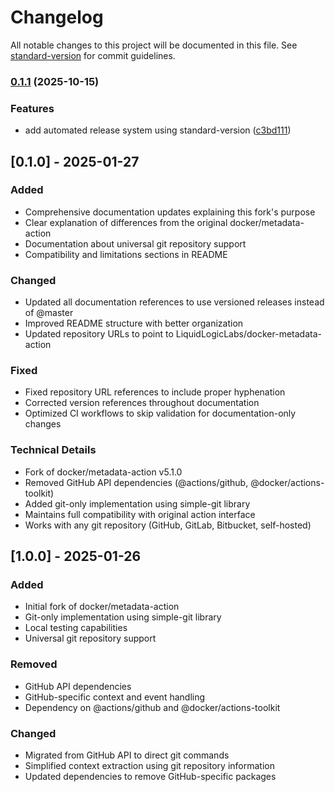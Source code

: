 # Changelog

All notable changes to this project will be documented in this file. See [standard-version](https://github.com/conventional-changelog/standard-version) for commit guidelines.

### [0.1.1](https://github.com/LiquidLogicLabs/docker-metadata-action/compare/v0.1.0...v0.1.1) (2025-10-15)


### Features

* add automated release system using standard-version ([c3bd111](https://github.com/LiquidLogicLabs/docker-metadata-action/commit/c3bd111d2e904b3249053da9db50a2389daf167f))

## [0.1.0] - 2025-01-27

### Added
- Comprehensive documentation updates explaining this fork's purpose
- Clear explanation of differences from the original docker/metadata-action
- Documentation about universal git repository support
- Compatibility and limitations sections in README

### Changed
- Updated all documentation references to use versioned releases instead of @master
- Improved README structure with better organization
- Updated repository URLs to point to LiquidLogicLabs/docker-metadata-action

### Fixed
- Fixed repository URL references to include proper hyphenation
- Corrected version references throughout documentation
- Optimized CI workflows to skip validation for documentation-only changes

### Technical Details
- Fork of docker/metadata-action v5.1.0
- Removed GitHub API dependencies (@actions/github, @docker/actions-toolkit)
- Added git-only implementation using simple-git library
- Maintains full compatibility with original action interface
- Works with any git repository (GitHub, GitLab, Bitbucket, self-hosted)

## [1.0.0] - 2025-01-26

### Added
- Initial fork of docker/metadata-action
- Git-only implementation using simple-git library
- Local testing capabilities
- Universal git repository support

### Removed
- GitHub API dependencies
- GitHub-specific context and event handling
- Dependency on @actions/github and @docker/actions-toolkit

### Changed
- Migrated from GitHub API to direct git commands
- Simplified context extraction using git repository information
- Updated dependencies to remove GitHub-specific packages
